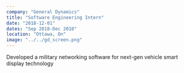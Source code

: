 ```yaml
---
company: "General Dynamics"
title: "Software Engineering Intern"
date: "2018-12-01"
dates: "Sep 2018-Dec 2018"
location: "Ottawa, On"
image: "../../gd_screen.png"
---
```


Developed a military networking software for next-gen vehicle smart display technology
